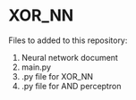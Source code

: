 # XOR_NN

Files to added to this repository:
1) Neural network document
2) main.py
3) .py file for XOR_NN
4) .py file for AND perceptron

